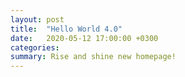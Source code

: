 ```yaml
---
layout: post
title:  "Hello World 4.0"
date:   2020-05-12 17:00:00 +0300
categories: 
summary: Rise and shine new homepage!
---
```



